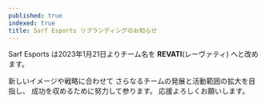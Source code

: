 ```yaml
---
published: true
indexed: true
title: Sarf Esports リブランディングのお知らせ
---
```


Sarf Esports は2023年1月21日よりチーム名を **REVATI**(レーヴァティ) へと改めます。

新しいイメージや戦略に合わせて さらなるチームの発展と活動範囲の拡大を目指し、
成功を収めるために努力して参ります。
応援よろしくお願いします。

